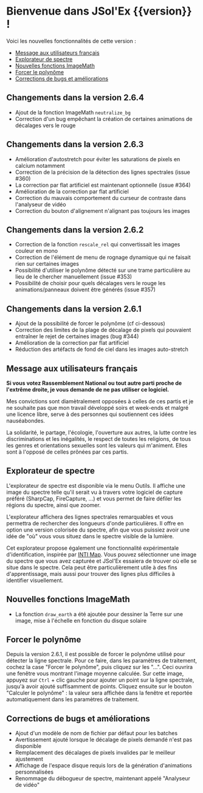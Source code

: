 # Bienvenue dans JSol'Ex {{version}} !

Voici les nouvelles fonctionnalités de cette version :

- [Message aux utilisateurs français](message-aux-français)
- [Explorateur de spectre](explorateur-de-spectre)
- [Nouvelles fonctions ImageMath](#nouvelles-fonctions-ImageMath)
- [Forcer le polynôme](#forcer-le-polynôme)
- [Corrections de bugs et améliorations](#bugfixes-and-improvements)

## Changements dans la version 2.6.4

- Ajout de la fonction ImageMath `neutralize_bg`
- Correction d'un bug empêchant la création de certaines animations de décalages vers le rouge

## Changements dans la version 2.6.3

- Amélioration d'autostretch pour éviter les saturations de pixels en calcium notamment
- Correction de la précision de la détection des lignes spectrales (issue #360)
- La correction par flat artificiel est maintenant optionnelle (issue #364)
- Amélioration de la correction par flat artificiel
- Correction du mauvais comportement du curseur de contraste dans l'analyseur de vidéo
- Correction du bouton d'alignement n'alignant pas toujours les images

## Changements dans la version 2.6.2

- Correction de la fonction `rescale_rel` qui convertissait les images couleur en mono
- Correction de l'élément de menu de rognage dynamique qui ne faisait rien sur certaines images
- Possibilité d'utiliser le polynôme détecté sur une trame particulière au lieu de le chercher manuellement (issue #353)
- Possibilité de choisir pour quels décalages vers le rouge les animations/panneaux doivent être générés (issue #357)

## Changements dans la version 2.6.1

- Ajout de la possibilité de forcer le polynôme (cf ci-dessous)
- Correction des limites de la plage de décalage de pixels qui pouvaient entraîner le rejet de certaines images (bug #344)
- Amélioration de la correction par flat artificiel
- Réduction des artéfacts de fond de ciel dans les images auto-stretch

## Message aux utilisateurs français

**Si vous votez Rassemblement National ou tout autre parti proche de l'extrême droite, je vous demande de ne pas utiliser ce logiciel.**

Mes convictions sont diamètralement opposées à celles de ces partis et je ne souhaite pas que mon travail développé soirs et week-ends et malgré une licence libre, serve à des personnes qui soutiennent ces idées nauséabondes.

La solidarité, le partage, l'écologie, l'ouverture aux autres, la lutte contre les discriminations et les inégalités, le respect de toutes les religions, de tous les genres et orientations sexuelles sont les valeurs qui m'animent.
Elles sont à l'opposé de celles prônées par ces partis.

## Explorateur de spectre

L'explorateur de spectre est disponible via le menu Outils.
Il affiche une image du spectre telle qu'il serait vu à travers votre logiciel de capture préféré (SharpCap, FireCapture, ...) et vous permet de faire défiler les régions du spectre, ainsi que zoomer.

L'explorateur affichera des lignes spectrales remarquables et vous permettra de rechercher des longueurs d'onde particulières.
Il offre en option une version colorisée du spectre, afin que vous puissiez avoir une idée de "où" vous vous situez dans le spectre visible de la lumière.

Cet explorateur propose également une fonctionnalité expérimentale d'identification, inspirée par [INTI Map](http://valerie.desnoux.free.fr/inti/map.html).
Vous pouvez sélectionner une image du spectre que vous avez capturée et JSol'Ex essaiera de trouver où elle se situe dans le spectre.
Cela peut être particulièrement utile à des fins d'apprentissage, mais aussi pour trouver des lignes plus difficiles à identifier visuellement.

## Nouvelles fonctions ImageMath

- La fonction `draw_earth` a été ajoutée pour dessiner la Terre sur une image, mise à l'échelle en fonction du disque solaire

## Forcer le polynôme

Depuis la version 2.6.1, il est possible de forcer le polynôme utilisé pour détecter la ligne spectrale.
Pour ce faire, dans les paramètres de traitement, cochez la case "Forcer le polynôme", puis cliquez sur les "...".
Ceci ouvrira une fenêtre vous montrant l'image moyenne calculée.
Sur cette image, appuyez sur `Ctrl` + clic gauche pour ajouter un point sur la ligne spectrale, jusqu'à avoir ajouté suffisamment de points.
Cliquez ensuite sur le bouton "Calculer le polynôme" : la valeur sera affichée dans la fenêtre et reportée automatiquement dans les paramètres de traitement.

## Corrections de bugs et améliorations

- Ajout d'un modèle de nom de fichier par défaut pour les batches
- Avertissement ajouté lorsque le décalage de pixels demandé n'est pas disponible
- Remplacement des décalages de pixels invalides par le meilleur ajustement
- Affichage de l'espace disque requis lors de la génération d'animations personnalisées
- Renommage du débogueur de spectre, maintenant appelé "Analyseur de vidéo"
